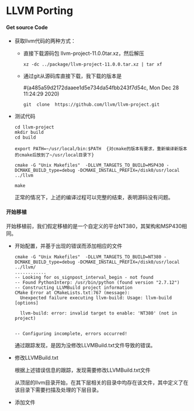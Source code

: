 # LLVM  Porting

#### Get source Code

- 获取llvm代码的两种方式：

  - 直接下载源码包 llvm-project-11.0.0tar.xz，然后解压

    ```
    xz -dc ../package/llvm-project-11.0.0.tar.xz | tar xf
    ```

    

  - 通过git从源码库直接下载，我下载的版本是 

    #(a485a59d2172daaee1d5e734da54fbb243f7d54c, Mon Dec 28 11:24:29 2020)

    ```
    git  clone  https://github.com/llvm/llvm-project.git
    ```

    

- 测试代码

  ```
  cd llvm-project
  mkdir build
  cd build
  
  export PATH=~/usr/local/bin:$PATH  {对cmake的版本有要求，重新编译新版本的cmake后放到了~/usr/local目录下}
  
  cmake -G "Unix Makefiles"  -DLLVM_TARGETS_TO_BUILD=MSP430 -DCMAKE_BUILD_type=debug -DCMAKE_INSTALL_PREFIX=/disk0/usr/local ../llvm
  
  make
  ```

  正常的情况下，上述的编译过程可以完整的结束，表明源码没有问题。

#### 开始移植

开始移植前，我们假定移植的是一个自定义的平台NT380，其架构和MSP430相同。

- 开始配置，并基于出现的错误而添加相应的文件

  ```
  cmake -G "Unix Makefiles"  -DLLVM_TARGETS_TO_BUILD=NT380 -DCMAKE_BUILD_type=debug -DCMAKE_INSTALL_PREFIX=/disk0/usr/local ../llvm/
  ............
  -- Looking for os_signpost_interval_begin - not found
  -- Found PythonInterp: /usr/bin/python (found version "2.7.12")
  -- Constructing LLVMBuild project information
  CMake Error at CMakeLists.txt:767 (message):
    Unexpected failure executing llvm-build: Usage: llvm-build [options]
  
    llvm-build: error: invalid target to enable: 'NT380' (not in project)
  
  
  -- Configuring incomplete, errors occurred!
  
  ```

  通过跟踪发现，是因为没修改LLVMBuild.txt文件导致的错误。

- 修改LLVMBuild.txt

  根据上述错误信息的跟踪，发现需要修改LLVMBuild.txt文件

  从顶层的llvm目录开始，在其下层相关的目录中均存在该文件，其中定义了在该目录下需要扫描及处理的下层目录。

- 添加文件

